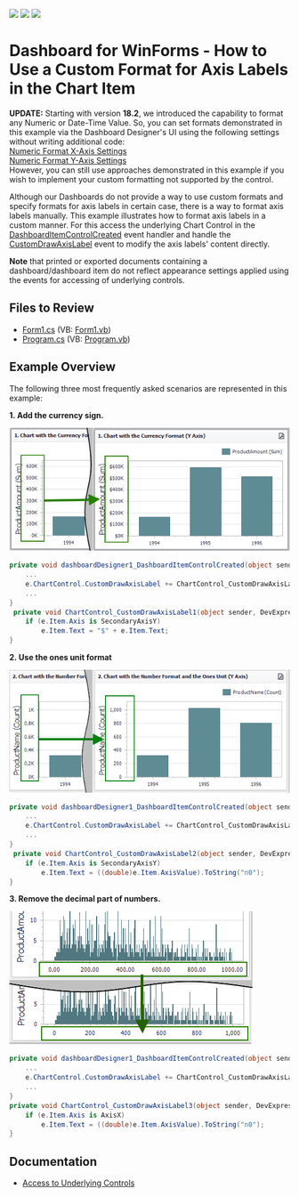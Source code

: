 <!-- default badges list -->
![](https://img.shields.io/endpoint?url=https://codecentral.devexpress.com/api/v1/VersionRange/128581435/16.1.4%2B)
[![](https://img.shields.io/badge/Open_in_DevExpress_Support_Center-FF7200?style=flat-square&logo=DevExpress&logoColor=white)](https://supportcenter.devexpress.com/ticket/details/T597204)
[![](https://img.shields.io/badge/📖_How_to_use_DevExpress_Examples-e9f6fc?style=flat-square)](https://docs.devexpress.com/GeneralInformation/403183)
<!-- default badges end -->

# Dashboard for WinForms - How to Use a Custom Format for Axis Labels in the Chart Item

**UPDATE:** Starting with version **18.2**, we introduced the capability to format any Numeric or Date-Time Value. So, you can set formats demonstrated in this example via the Dashboard Designer's UI using the following settings without writing additional code:  
[Numeric Format X-Axis Settings](https://docs.devexpress.com/Dashboard/15155/create-dashboards/create-dashboards-in-the-winforms-designer/designing-dashboard-items/chart/axes/x-axis#numeric-format-x-axis-settings)  
[Numeric Format Y-Axis Settings](https://docs.devexpress.com/Dashboard/15156/create-dashboards/create-dashboards-in-the-winforms-designer/designing-dashboard-items/chart/axes/y-axis)  
However, you can still use approaches demonstrated in this example if you wish to implement your custom formatting not supported by the control.

Although our Dashboards do not provide a way to use custom formats and specify formats for axis labels in certain case, there is a way to format axis labels manually. This example illustrates how to format axis labels in a custom manner. For this access the underlying Chart Control in the [DashboardItemControlCreated](https://documentation.devexpress.com/Dashboard/DevExpress.DashboardWin.DashboardDesigner.DashboardItemControlCreated.event) event handler and handle the [CustomDrawAxisLabel](https://documentation.devexpress.com/WindowsForms/DevExpress.XtraCharts.ChartControl.CustomDrawAxisLabel.event) event to modify the axis labels' content directly.  

**Note** that printed or exported documents containing a dashboard/dashboard item do not reflect appearance settings applied using the events for accessing of underlying controls.  

## Files to Review

* [Form1.cs](./CS/DesignerSample/Form1.cs) (VB: [Form1.vb](./VB/DesignerSample/Form1.vb))
* [Program.cs](./CS/DesignerSample/Program.cs) (VB: [Program.vb](./VB/DesignerSample/Program.vb))

## Example Overview

The following three most frequently asked scenarios are represented in this example:  

**1. Add the currency sign.**  

![screenshot](/media/5fb249b9-5c53-44f8-ad06-5cf65a5fecf9.png)

```cs
private void dashboardDesigner1_DashboardItemControlCreated(object sender, DevExpress.DashboardWin.DashboardItemControlEventArgs e) {
    ...
    e.ChartControl.CustomDrawAxisLabel += ChartControl_CustomDrawAxisLabel1;
    ...
}
 private void ChartControl_CustomDrawAxisLabel1(object sender, DevExpress.XtraCharts.CustomDrawAxisLabelEventArgs e) {
    if (e.Item.Axis is SecondaryAxisY)
        e.Item.Text = "$" + e.Item.Text;
}
```

**2. Use the ones unit format**

![screenshot](/media/4c608077-a264-4f03-a8fb-b18bd653b42c.png)


```cs
private void dashboardDesigner1_DashboardItemControlCreated(object sender, DevExpress.DashboardWin.DashboardItemControlEventArgs e) {
    ...
    e.ChartControl.CustomDrawAxisLabel += ChartControl_CustomDrawAxisLabel2;
    ...
}
 private void ChartControl_CustomDrawAxisLabel2(object sender, DevExpress.XtraCharts.CustomDrawAxisLabelEventArgs e) {
    if (e.Item.Axis is SecondaryAxisY)
        e.Item.Text = ((double)e.Item.AxisValue).ToString("n0");
}

```

**3. Remove the decimal part of numbers.**

![screenshot](/media/df327637-cb42-444e-91eb-4d7a56c42ce9.png)

```cs
private void dashboardDesigner1_DashboardItemControlCreated(object sender, DevExpress.DashboardWin.DashboardItemControlEventArgs e) {
    ...
    e.ChartControl.CustomDrawAxisLabel += ChartControl_CustomDrawAxisLabel3;
    ...
}
private void ChartControl_CustomDrawAxisLabel3(object sender, DevExpress.XtraCharts.CustomDrawAxisLabelEventArgs e) {
    if (e.Item.Axis is AxisX)
        e.Item.Text = ((double)e.Item.AxisValue).ToString("n0");
}
```

## Documentation

- [Access to Underlying Controls](https://documentation.devexpress.com/Dashboard/18019/Building-the-Designer-and-Viewer-Applications/WinForms-Viewer/Access-to-Underlying-Controls) 
